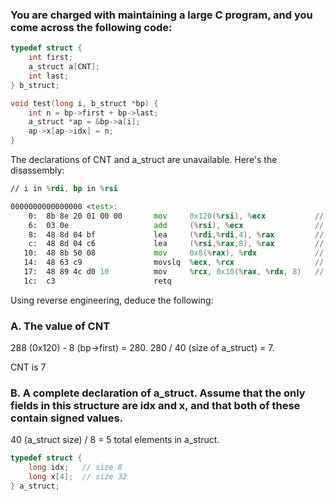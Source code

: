 ### You are charged with maintaining a large C program, and you come across the following code:

```c
typedef struct {
    int first;
    a_struct a[CNT];
    int last;
} b_struct;

void test(long i, b_struct *bp) {
    int n = bp->first + bp->last;
    a_struct *ap = &bp->a[i];
    ap->x[ap->idx] = n;
}
```

The declarations of CNT and a_struct are unavailable. Here's the disassembly:

```asm
// i in %rdi, bp in %rsi

0000000000000000 <test>:
    0:  8b 8e 20 01 00 00       mov     0x120(%rsi), %ecx           // n = bp->last (0x120 = 288)
    6:  03 0e                   add     (%rsi), %ecx                // n += bp->first
    8:  48 8d 04 bf             lea     (%rdi,%rdi,4), %rax         // i * 5
    c:  48 8d 04 c6             lea     (%rsi,%rax,8), %rax         // bp + i * 40 (a_struct size is 40)
   10:  48 8b 50 08             mov     0x8(%rax), %rdx             // rdx = bp + i * 40 + 8 (a->idx)
   14:  48 63 c9                movslq  %ecx, %rcx                  // sign extend ecx to rcx
   17:  48 89 4c d0 10          mov     %rcx, 0x10(%rax, %rdx, 8)   // rax + idx * 8 + 10 = n
   1c:  c3                      retq
```

Using reverse engineering, deduce the following:

### A. The value of CNT

288 (0x120) - 8 (bp->first) = 280.
280 / 40 (size of a_struct) = 7.

CNT is 7

### B. A complete declaration of a_struct. Assume that the only fields in this structure are idx and x, and that both of these contain signed values.

40 (a_struct size) / 8 = 5 total elements in a_struct.

```c
typedef struct {
    long idx;   // size 8
    long x[4];  // size 32
} a_struct;
```
